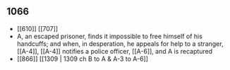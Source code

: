 ## 1066
- [[610]] [[707]] 
- A, an escaped prisoner, finds it impossible to free himself of his handcuffs; and when, in desperation, he appeals for help to a stranger, [[A-4]], [[A-4]] notifies a police officer, [[A-6]], and A is recaptured
- [[866]] [[1309 | 1309 ch B to A &amp; A-3 to A-6]] 

